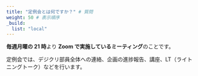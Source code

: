 ```yaml
---
title: "定例会とは何ですか？" # 質問
weight: 50 # 表示順序
_build:
  list: "local"
---
```


**毎週月曜の 21 時**より **Zoom で実施しているミーティング**のことです。

定例会では、デジクリ部員全体への連絡、企画の進捗報告、講座、LT（ライトニングトーク）などを行います。

